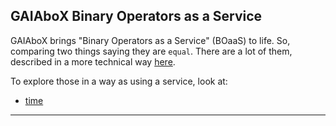 ## GAIAboX Binary Operators as a Service 

GAIAboX brings "Binary Operators as a Service" (BOaaS) to life.
 So, comparing two things saying they are `equal`. There are a
 lot of them, described in a more technical way
 [here](https://github.com/nicosResearchAndDevelopment/nrd-motic/tree/master/decide/operator).
 
To explore those in a way as using a service, look at:
 
- [time](./time/README.md)

---